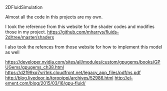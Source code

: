 2DFluidSimulation

Almost all the code in this projects are my own. 

I took the reference from this website for the shader codes and modifies those in my project.
https://github.com/mharrys/fluids-2d/tree/master/shaders

I also took the refences from those website for how to implement this model as well

https://developer.nvidia.com/sites/all/modules/custom/gpugems/books/GPUGems/gpugems_ch38.html
https://d2f99xq7vri1nk.cloudfront.net/legacy_app_files/pdf/ns.pdf
http://blog.livedoor.jp/toropippi/archives/52986.html
http://el-ement.com/blog/2015/03/16/gpu-fluid/